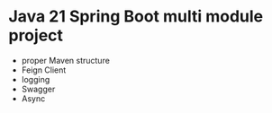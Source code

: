 # Java 21 Spring Boot multi module project

- proper Maven structure
- Feign Client
- logging
- Swagger 
- Async
